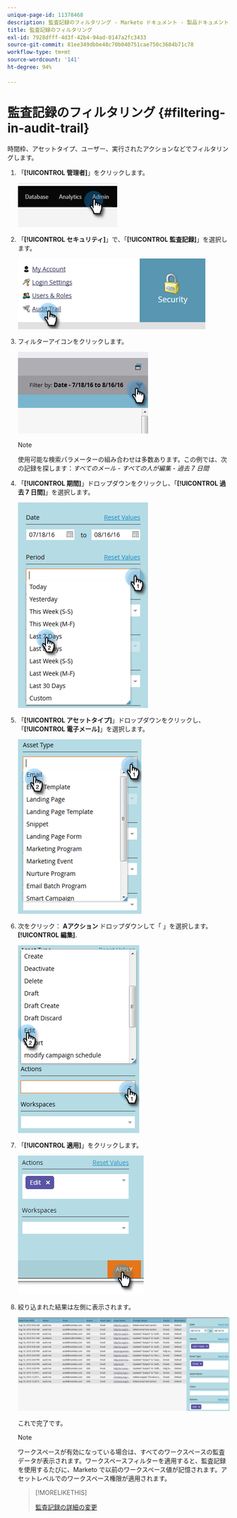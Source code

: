 ```yaml
---
unique-page-id: 11378468
description: 監査記録のフィルタリング - Marketo ドキュメント - 製品ドキュメント
title: 監査記録のフィルタリング
exl-id: 7928dfff-4d3f-42b4-94ad-0147a2fc3433
source-git-commit: 81ee349dbbe48c70b040751cae750c3684b71c78
workflow-type: tm+mt
source-wordcount: '141'
ht-degree: 94%

---
```


# 監査記録のフィルタリング {#filtering-in-audit-trail}

時間枠、アセットタイプ、ユーザー、実行されたアクションなどでフィルタリングします。

1. 「**[!UICONTROL 管理者]**」をクリックします。

   ![](assets/filtering-in-audit-trail-1.png)

1. 「**[!UICONTROL セキュリティ]**」で、「**[!UICONTROL 監査記録]**」を選択します。

   ![](assets/filtering-in-audit-trail-2.png)

1. フィルターアイコンをクリックします。

   ![](assets/filtering-in-audit-trail-3.png)

   >[!NOTE]
   >
   >使用可能な検索パラメーターの組み合わせは多数あります。この例では、次の記録を探します：_すべてのメール - すべての人が編集 - 過去 7 日間_

1. 「**[!UICONTROL 期間]**」ドロップダウンをクリックし、「**[!UICONTROL 過去 7 日間]**」を選択します。

   ![](assets/filtering-in-audit-trail-4.png)

1. 「**[!UICONTROL アセットタイプ]**」ドロップダウンをクリックし、「**[!UICONTROL 電子メール]**」を選択します。

   ![](assets/filtering-in-audit-trail-5.png)

1. 次をクリック： **Aアクション** ドロップダウンして「 」を選択します。 **[!UICONTROL 編集]**.

   ![](assets/filtering-in-audit-trail-6.png)

1. 「**[!UICONTROL 適用]**」をクリックします。

   ![](assets/filtering-in-audit-trail-7.png)

1. 絞り込まれた結果は左側に表示されます。

   ![](assets/filtering-in-audit-trail-8.png)

   これで完了です。

   >[!NOTE]
   >
   >ワークスペースが有効になっている場合は、すべてのワークスペースの監査データが表示されます。ワークスペースフィルターを適用すると、監査記録を使用するたびに、Marketo で以前のワークスペース値が記憶されます。アセットレベルでのワークスペース権限が適用されます。

   >[!MORELIKETHIS]
   >
   >[監査記録の詳細の変更](/help/marketo/product-docs/administration/audit-trail/change-details-in-audit-trail.md)
